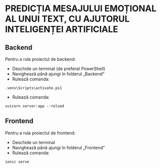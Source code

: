 # PREDICȚIA MESAJULUI EMOȚIONAL AL UNUI TEXT, CU AJUTORUL INTELIGENȚEI ARTIFICIALE

## Backend

Pentru a rula proiectul de backend:
  * Deschide un terminal (de preferat PowerShell)
  * Navighează până ajungi în folderul „Backend”
  * Rulează comanda:
  ```
  .venv\Scripts\activate.ps1
  ```
  * Rulează comanda: 
  ```
  uvicorn server:app --reload
  ```
  
## Frontend

Pentru a rula proiectul de frontend:
  * Deschide un terminal
  * Navighează până ajungi în folderul „Frontend”
  * Rulează comanda: 
  ```
  ionic serve
  ```
